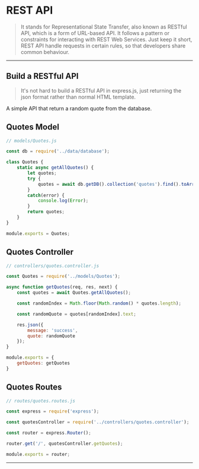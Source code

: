 # REST API
> It stands for Representational State Transfer, also known as RESTful API, which is a form of URL-based API. It follows a pattern or constraints for interacting with REST Web Services.
Just keep it short, REST API handle requests in certain rules, so that developers share common behaviour.

---

## Build a RESTful API
> It's not hard to build a RESTful API in express.js, just returning the json format rather than normal HTML template.

A simple API that return a random quote from the database.

## Quotes Model
```js
// models/Quotes.js

const db = require('../data/database');

class Quotes {
    static async getAllQuotes() {
        let quotes;
        try {
            quotes = await db.getDB().collection('quotes').find().toArray();
        }
        catch(error) {
            console.log(Error);
        }
        return quotes;
    }
}

module.exports = Quotes;
```

## Quotes Controller
```js
// controllers/quotes.controller.js

const Quotes = require('../models/Quotes');

async function getQuotes(req, res, next) {
    const quotes = await Quotes.getAllQuotes();

    const randomIndex = Math.floor(Math.random() * quotes.length);

    const randomQuote = quotes[randomIndex].text;

    res.json({
        message: 'success',
        quote: randomQuote
    });
}

module.exports = {
    getQuotes: getQuotes
}
```

## Quotes Routes
```js
// routes/quotes.routes.js

const express = require('express');

const quotesController = require('../controllers/quotes.controller');

const router = express.Router();

router.get('/', quotesController.getQuotes);

module.exports = router;
```

---
